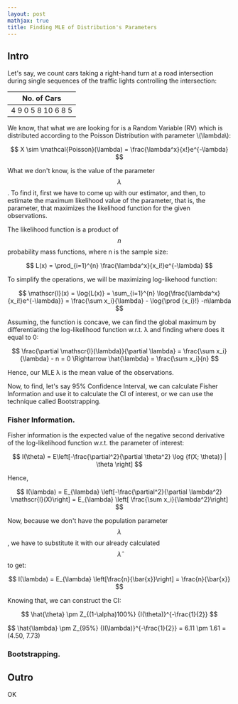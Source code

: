 ```yaml
---
layout: post
mathjax: true
title: Finding MLE of Distribution's Parameters 
---
```


## Intro

Let's say, we count cars taking a right-hand turn at a road intersection during single sequences of the traffic lights controlling the intersection:

| No. of Cars|
| --- |
|4 9 0 5 8 10 6 8 5|

We know, that what we are looking for is a Random Variable (RV) which is distributed according to the Poisson Distribution with parameter \\(\lambda\\): 

$$ X \sim \mathcal{Poisson}(\lambda) = \frac{\lambda^x}{x!}e^{-\lambda} $$

What we don't know, is the value of the parameter $$\lambda$$. To find it, first we have to come up with our estimator, and then, to estimate the maximum likelihood value of the parameter, that is, the parameter, that maximizes the likelihood function for the given observations.

The likelihood function is a product of $$n$$ probability mass functions, where n is the sample size:

$$ L(x) = \prod_{i=1}^{n} \frac{\lambda^x}{x_i!}e^{-\lambda} $$

To simplify the operations, we will be maximizing log-likehood function:

$$ \mathscr{l}(x) = \log{L(x)} = \sum_{i=1}^{n} \log{\frac{\lambda^x}{x_i!}e^{-\lambda}}
                  = \frac{\sum x_i}{\lambda} - \log{\prod {x_i}!} -n\lambda $$
                  
Assuming, the function is concave, we can find the global maximum by differentiating the log-likelihood function w.r.t. λ and finding where does it equal to 0:

$$ \frac{\partial \mathscr{l}(\lambda)}{\partial \lambda} = \frac{\sum x_i}{\lambda} - n = 0 \Rightarrow \hat{\lambda} = \frac{\sum x_i}{n} $$

Hence, our MLE λ is the mean value of the observations.

Now, to find, let's say 95% Confidence Interval, we can calculate Fisher Information and use it to calculate the CI of interest, or we can use the technique called Bootstrapping.

### Fisher Information.

Fisher information is the expected value of the negative second derivative of the log-likelihood function w.r.t. the parameter of interest:

$$ I(\theta) = E\left[-\frac{\partial^2}{\partial \theta^2} \log {f(X; \theta)} | \theta \right] $$

Hence, 

$$ I(\lambda) = E_{\lambda} \left[-\frac{\partial^2}{\partial \lambda^2} \mathscr{l}(X)\right] = E_{\lambda} \left[ \frac{\sum x_i}{\lambda^2}\right] $$

Now, because we don't have the population parameter $$\lambda$$, we have to substitute it with our already calculated $$\hat{\lambda}$$ to get:

$$ I(\lambda) = E_{\lambda} \left[\frac{n}{\bar{x}}\right] = \frac{n}{\bar{x}} $$

Knowing that, we can construct the CI:

$$ \hat{\theta} \pm Z_{(1-\alpha)100%} {I(\theta)}^{-\frac{1}{2}} $$

$$ \hat{\lambda} \pm Z_{95%} {I(\lambda)}^{-\frac{1}{2}} = 6.11 \pm 1.61 = (4.50, 7.73)

### Bootstrapping.

## Outro

OK
